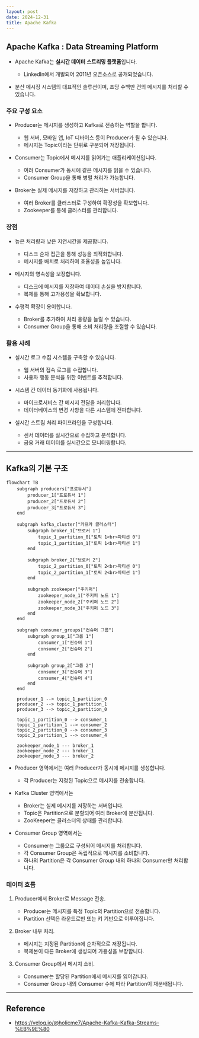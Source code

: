 ```yaml
---
layout: post
date: 2024-12-31
title: Apache Kafka
---
```





## Apache Kafka : Data Streaming Platform

- Apache Kafka는 **실시간 데이터 스트리밍 플랫폼**입니다.
    - LinkedIn에서 개발되어 2011년 오픈소스로 공개되었습니다.

- 분산 메시징 시스템의 대표적인 솔루션이며, 초당 수백만 건의 메시지를 처리할 수 있습니다.


### 주요 구성 요소

- Producer는 메시지를 생성하고 Kafka로 전송하는 역할을 합니다.
    - 웹 서버, 모바일 앱, IoT 디바이스 등이 Producer가 될 수 있습니다.
    - 메시지는 Topic이라는 단위로 구분되어 저장됩니다.

- Consumer는 Topic에서 메시지를 읽어가는 애플리케이션입니다.
    - 여러 Consumer가 동시에 같은 메시지를 읽을 수 있습니다.
    - Consumer Group을 통해 병렬 처리가 가능합니다.

- Broker는 실제 메시지를 저장하고 관리하는 서버입니다.
    - 여러 Broker를 클러스터로 구성하여 확장성을 확보합니다.
    - Zookeeper를 통해 클러스터를 관리합니다.


### 장점

- 높은 처리량과 낮은 지연시간을 제공합니다.
    - 디스크 순차 접근을 통해 성능을 최적화합니다.
    - 메시지를 배치로 처리하여 효율성을 높입니다.

- 메시지의 영속성을 보장합니다.
    - 디스크에 메시지를 저장하여 데이터 손실을 방지합니다.
    - 복제를 통해 고가용성을 확보합니다.

- 수평적 확장이 용이합니다.
    - Broker를 추가하여 처리 용량을 늘릴 수 있습니다.
    - Consumer Group을 통해 소비 처리량을 조절할 수 있습니다.


### 활용 사례

- 실시간 로그 수집 시스템을 구축할 수 있습니다.
    - 웹 서버의 접속 로그를 수집합니다.
    - 사용자 행동 분석을 위한 이벤트를 추적합니다.

- 시스템 간 데이터 동기화에 사용됩니다.
    - 마이크로서비스 간 메시지 전달을 처리합니다.
    - 데이터베이스의 변경 사항을 다른 시스템에 전파합니다.

- 실시간 스트림 처리 파이프라인을 구성합니다.
    - 센서 데이터를 실시간으로 수집하고 분석합니다.
    - 금융 거래 데이터를 실시간으로 모니터링합니다.




---




## Kafka의 기본 구조

```mermaid
flowchart TB
    subgraph producers["프로듀서"]
        producer_1["프로듀서 1"]
        producer_2["프로듀서 2"]
        producer_3["프로듀서 3"]
    end

    subgraph kafka_cluster["카프카 클러스터"]
        subgraph broker_1["브로커 1"]
            topic_1_partition_0["토픽 1<br>파티션 0"]
            topic_1_partition_1["토픽 1<br>파티션 1"]
        end
        
        subgraph broker_2["브로커 2"]
            topic_2_partition_0["토픽 2<br>파티션 0"]
            topic_2_partition_1["토픽 2<br>파티션 1"]
        end
        
        subgraph zookeeper["주키퍼"]
            zookeeper_node_1["주키퍼 노드 1"]
            zookeeper_node_2["주키퍼 노드 2"]
            zookeeper_node_3["주키퍼 노드 3"]
        end
    end

    subgraph consumer_groups["컨슈머 그룹"]
        subgraph group_1["그룹 1"]
            consumer_1["컨슈머 1"]
            consumer_2["컨슈머 2"]
        end
        
        subgraph group_2["그룹 2"]
            consumer_3["컨슈머 3"]
            consumer_4["컨슈머 4"]
        end
    end

    producer_1 --> topic_1_partition_0
    producer_2 --> topic_1_partition_1
    producer_3 --> topic_2_partition_0
    
    topic_1_partition_0 --> consumer_1
    topic_1_partition_1 --> consumer_2
    topic_2_partition_0 --> consumer_3
    topic_2_partition_1 --> consumer_4
    
    zookeeper_node_1 --- broker_1
    zookeeper_node_2 --- broker_1
    zookeeper_node_3 --- broker_2
```

- Producer 영역에서는 여러 Producer가 동시에 메시지를 생성합니다.
    - 각 Producer는 지정된 Topic으로 메시지를 전송합니다.

- Kafka Cluster 영역에서는 
    - Broker는 실제 메시지를 저장하는 서버입니다.
    - Topic은 Partition으로 분할되어 여러 Broker에 분산됩니다.
    - ZooKeeper는 클러스터의 상태를 관리합니다.

- Consumer Group 영역에서는 
    - Consumer는 그룹으로 구성되어 메시지를 처리합니다.
    - 각 Consumer Group은 독립적으로 메시지를 소비합니다.
    - 하나의 Partition은 각 Consumer Group 내의 하나의 Consumer만 처리합니다.


### 데이터 흐름

1. Producer에서 Broker로 Message 전송.
    - Producer는 메시지를 특정 Topic의 Partition으로 전송합니다.
    - Partition 선택은 라운드로빈 또는 키 기반으로 이루어집니다.

2. Broker 내부 처리.
    - 메시지는 지정된 Partition에 순차적으로 저장됩니다.
    - 복제본이 다른 Broker에 생성되어 가용성을 보장합니다.

3. Consumer Group에서 메시지 소비.
    - Consumer는 할당된 Partition에서 메시지를 읽어갑니다.
    - Consumer Group 내의 Consumer 수에 따라 Partition이 재분배됩니다.




---




## Reference

- <https://velog.io/@holicme7/Apache-Kafka-Kafka-Streams-%EB%9E%80>

